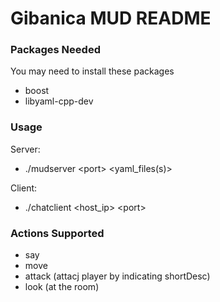 Gibanica MUD README
===================

### Packages Needed

You may need to install these packages

- boost
- libyaml-cpp-dev

### Usage

Server:
- ./mudserver \<port> \<yaml_files(s)>

Client:
- ./chatclient \<host_ip> \<port>

### Actions Supported
- say 
- move 
- attack (attacj player by indicating shortDesc)
- look (at the room)

